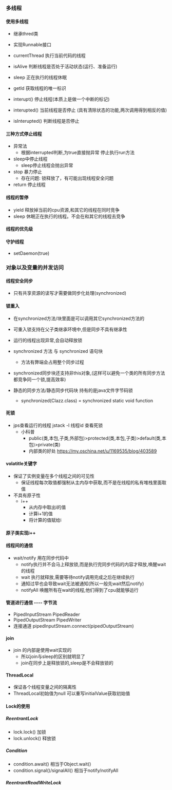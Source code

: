 ### 多线程
#### 使用多线程
* 继承thred类
* 实现Runnable接口

* currentThread 执行当前代码的线程
* isAlive     判断线程是否处于活动状态(运行、准备运行)
* sleep       正在执行的线程休眠 
* getId       获取线程的唯一标识

* interupt()    停止线程(本质上是做一个中断的标记)
* interupted()  当前线程是否停止 (具有清除状态的功能,两次调用得到相反的值)
* isInterupted()  判断线程是否停止

#### 三种方式停止线程
* 异常法 
    + 根据interrupted判断,为true直接抛异常 停止执行run方法
* sleep中停止线程
    + sleep停止线程会抛出异常
* stop 暴力停止
    + 存在问题: 锁释放了，有可能出现线程安全问题
* return 停止线程

#### 线程的暂停
* yield   释放掉当前的cpu资源,和其它的线程在同时竞争
* sleep   休眠正在执行的线程。不会在和其它的线程去竞争

#### 线程的优先级

#### 守护线程
* setDaemon(true)

### 对象以及变量的并发访问
#### 线程安全同步
* 只有共享资源的读写才需要做同步化处理(synchronized)

#### 锁重入
* 在synchronized方法/块里面是可以调用其它synchronized方法的
* 可重入锁支持在父子类继承环境中,但是同步不具有继承性
* 运行的线程出现异常,会自动释放锁

* synchronized 方法 与 synchronized 语句块
    + 方法有弊端会占用整个同步过程

* synchronized同步块还支持非this对象,(这样可以避免一个类的所有同步方法都竞争同一个锁,提高效率)

* 静态的同步方法/静态同步代码块  持有的是java文件字节码锁
    + synchronized(Clazz.class) = synchronized static void function
    
#### 死锁
* jps查看运行的线程   jstack -l 线程id 查看死锁
    + 小科普
        - public(类,本包,子类,外部包)>protected(类,本包,子类)>default(类,本包)>private(类)
        - 内部类的好处  https://my.oschina.net/u/1169535/blog/403589

#### volatitle关键字
* 保证了实例变量在多个线程之间的可见性
    + 保证线程每次取值都强制从主内存中获取,而不是在线程的私有堆栈里面取值
* 不具有原子性
    + i++
        - 从内存中取出i的值
        - 计算i+1的值
        - 将计算的值赋给i
#### 原子类实现i++  
 
 
#### 线程间的通信
* wait/notify   用在同步代码中
    + notify执行并不会马上释放锁,而是执行完同步代码的内容才释放,唤醒wait的线程
    + wait 执行就释放,需要等待notify调用完成之后在继续执行 
    + 通知过早也会导致wait无法被通知(所以一般先wait然后notify) 
    + notifyAll 唤醒所有在wait的线程,他们得到了cpu就能够运行
    
#### 管道进行通信 ---- 字节流
* PipedInputStream  PipedReader
* PipedOutputStream   PipedWriter
* 连接通道   pipedInputStream.connect(pipedOutputStream)

#### join
* join 的内部是使用wait实现的
    + 所以join与sleep的区别就明显了
    + join在同步上是释放锁的,sleep是不会释放锁的
    
#### ThreadLocal 
* 保证各个线程变量之间的隔离性
* ThreadLocal初始值为null 可以重写initialValue获取初始值

#### Lock的使用
##### ReentrantLock
* lock.lock() 加锁
* lock.unlock() 释放锁
##### Condition
* condition.await()   相当于Object.wait()  
* condition.signal()/signalAll()  相当于notify/notifyAll


##### ReentrantReadWriteLock



    
  


